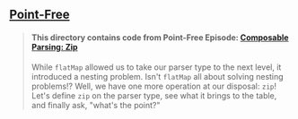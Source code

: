 ## [Point-Free](https://www.pointfree.co)

> #### This directory contains code from Point-Free Episode: [Composable Parsing: Zip](https://www.pointfree.co/episodes/ep61-composable-parsing-zip)
>
> While `flatMap` allowed us to take our parser type to the next level, it introduced a nesting problem. Isn't `flatMap` all about solving nesting problems!? Well, we have one more operation at our disposal: `zip`! Let's define `zip` on the parser type, see what it brings to the table, and finally ask, "what's the point?"
